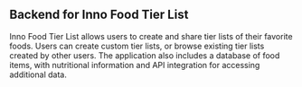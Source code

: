 ## Backend for Inno Food Tier List

Inno Food Tier List allows users to create and share tier lists of their favorite foods. Users can create custom tier lists, or browse existing tier lists created by other users. The application also includes a database of food items, with nutritional information and API integration for accessing additional data.